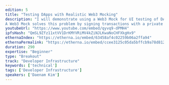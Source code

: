 ```yaml
---
edition: 5
title: "Testing DApps with Realistic Web3 Mocking"
description: "I will demonstrate using a Web3 Mock for UI testing of DApps. It can be difficult to test with actual transactions between the frontend and blockchain. This is because transactions must be signed by a private key, but UI testing frameworks cannot interact with Web3 providers to do so. 
A Web3 Mock solves this problem by signing transactions with a private key automatically and sending them to the blockchain. This offers developers better experiences writing blockchain apps. It uses open source technology and is compatible with a range of blockchain development environments including Ganache, PoA, and remote APIs like Infura. It is integrated with the popular TestCafe platform to perform full end-to-end DApp testing."
youtubeUrl: "https://www.youtube.com/embed/qyvq9-dPMH4"
ipfsHash: "QmSL9Zfz11xtVV1DrKMYVRiMV4kZiNJLKwaNoCHFXkgHx9"
ethernaIndex: "https://etherna.io/embed/63458af4c02259b06a2ffa94"
ethernaPermalink: "https://etherna.io/embed/ccee3125c05da5bffcb9a78d8125985f2097b35d70469373f672359235e5ad2a"
duration: 290
expertise: "Beginner"
type: "Breakout"
track: "Developer Infrastructure"
keywords: ['technical']
tags: ['Developer Infrastructure']
speakers: ['Daenam Kim']
---
```

